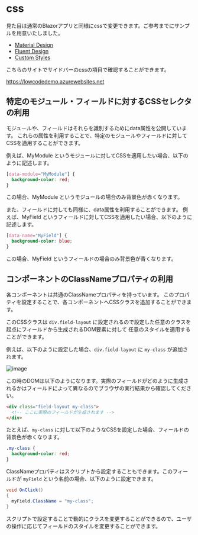 # css

見た目は通常のBlazorアプリと同様にcssで変更できます。ご参考までにサンプルを用意いたしました。

- [Material Design](material_design.md)
- [Fluent Design](fluent_design.md)
- [Custom Styles](custom_styles.md)

こちらのサイトでサイドバーのcssの項目で確認することができます。

https://lowcodedemo.azurewebsites.net

## 特定のモジュール・フィールドに対するCSSセレクタの利用

モジュールや、フィールドはそれらを識別するためにdata属性を公開しています。
これらの属性を利用することで、特定のモジュールやフィールドに対してCSSを適用することができます。

例えば、MyModule というモジュールに対してCSSを適用したい場合、以下のように記述します。

```css
[data-module="MyModule"] {
  background-color: red;
}
```

この場合、MyModule というモジュールの場合のみ背景色が赤くなります。

また、フィールドに対しても同様に、data属性を利用することができます。
例えば、MyField というフィールドに対してCSSを適用したい場合、以下のように記述します。

```css
[data-name="MyField"] {
  background-color: blue;
}
```

この場合、MyField というフィールドの場合のみ背景色が青くなります。

## コンポーネントのClassNameプロパティの利用

各コンポーネントは共通のClassNameプロパティを持っています。
このプロパティを設定することで、各コンポーネントへCSSクラスを追加することができます。

このCSSクラスは `div.field-layout` に設定されるので設定した任意のクラスを起点にフィールドから生成されるDOM要素に対して
任意のスタイルを適用することができます。

例えば、以下のように設定した場合、`div.field-layout` に `my-class` が追加されます。

![image](https://github.com/user-attachments/assets/8a48231c-8544-409c-bf88-788f2e21d810)

この時のDOMは以下のようになります。実際のフィールドがどのように生成されるかはフィールドによって異なるのでブラウザの実行結果から確認してください。

```html
<div class="field-layout my-class">
  <!-- ここに実際のフィールドが生成されます -->
</div>
```

たとえば、`my-class` に対して以下のようなCSSを設定した場合、フィールドの背景色が赤くなります。

```css
.my-class {
  background-color: red;
}
```

ClassNameプロパティはスクリプトから設定することもできます。このフィールドが `myField` という名前の場合、以下のように設定できます。

```cs
void OnClick()
{
  myField.ClassName = "my-class";
}
```

スクリプトで設定することで動的にクラスを変更することができるので、ユーザの操作に応じてフィールドのスタイルを変更することができます。

